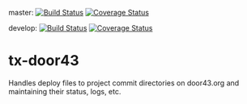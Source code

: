 master:
[![Build Status](https://travis-ci.org/unfoldingWord-dev/tx-door43.svg?branch=master)](https://travis-ci.org/unfoldingWord-dev/tx-manager) 
[![Coverage Status](https://coveralls.io/repos/github/unfoldingWord-dev/tx-door43/badge.svg?branch=master)](https://coveralls.io/github/unfoldingWord-dev/tx-door43?branch=master)

develop:
[![Build Status](https://travis-ci.org/unfoldingWord-dev/tx-door43.svg?branch=develop)](https://travis-ci.org/unfoldingWord-dev/tx-manager) 
[![Coverage Status](https://coveralls.io/repos/github/unfoldingWord-dev/tx-door43/badge.svg?branch=develop)](https://coveralls.io/github/unfoldingWord-dev/tx-door43?branch=develop)

# tx-door43

Handles deploy files to project commit directories on door43.org and maintaining their status, logs, etc.
